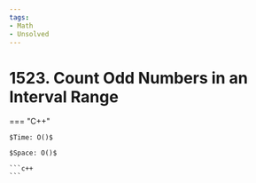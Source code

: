 ```yaml
---
tags:
- Math
- Unsolved
---
```



# 1523. Count Odd Numbers in an Interval Range

=== "C++"

    $Time: O()$

    $Space: O()$

    ```c++
    ```